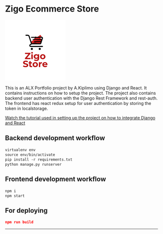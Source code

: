 # Zigo Ecommerce Store

[![alt text](https://github.com/akakiplimo/Zigo-Ecommerce/blob/main/zigologo.png "Logo")](https://github.com/akakiplimo/Zigo-Ecommerce)

This is an ALX Portfolio project by A.Kiplimo using Django and React. It contains instructions on how to setup the project. The project also contains backend user authentication with the Django Rest Framework and rest-auth. The frontend has react redux setup for user authentication by storing the token in localstorage.

[Watch the tutorial used in setting up the project on how to integrate Django and React](https://youtu.be/YKYVv0gm_0o)

## Backend development workflow

```
virtualenv env
source env/bin/activate
pip install -r requirements.txt
python manage.py runserver
```

## Frontend development workflow

```
npm i
npm start
```

## For deploying

```json
npm run build
```

---
